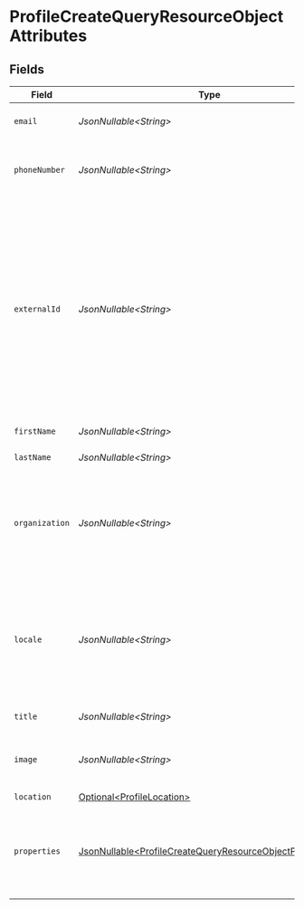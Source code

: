 # ProfileCreateQueryResourceObjectAttributes


## Fields

| Field                                                                                                                                                                                | Type                                                                                                                                                                                 | Required                                                                                                                                                                             | Description                                                                                                                                                                          | Example                                                                                                                                                                              |
| ------------------------------------------------------------------------------------------------------------------------------------------------------------------------------------ | ------------------------------------------------------------------------------------------------------------------------------------------------------------------------------------ | ------------------------------------------------------------------------------------------------------------------------------------------------------------------------------------ | ------------------------------------------------------------------------------------------------------------------------------------------------------------------------------------ | ------------------------------------------------------------------------------------------------------------------------------------------------------------------------------------ |
| `email`                                                                                                                                                                              | *JsonNullable\<String>*                                                                                                                                                              | :heavy_minus_sign:                                                                                                                                                                   | Individual's email address                                                                                                                                                           | sarah.mason@klaviyo-demo.com                                                                                                                                                         |
| `phoneNumber`                                                                                                                                                                        | *JsonNullable\<String>*                                                                                                                                                              | :heavy_minus_sign:                                                                                                                                                                   | Individual's phone number in E.164 format                                                                                                                                            | +15005550006                                                                                                                                                                         |
| `externalId`                                                                                                                                                                         | *JsonNullable\<String>*                                                                                                                                                              | :heavy_minus_sign:                                                                                                                                                                   | A unique identifier used by customers to associate Klaviyo profiles with profiles in an external system, such as a point-of-sale system. Format varies based on the external system. |                                                                                                                                                                                      |
| `firstName`                                                                                                                                                                          | *JsonNullable\<String>*                                                                                                                                                              | :heavy_minus_sign:                                                                                                                                                                   | Individual's first name                                                                                                                                                              | Sarah                                                                                                                                                                                |
| `lastName`                                                                                                                                                                           | *JsonNullable\<String>*                                                                                                                                                              | :heavy_minus_sign:                                                                                                                                                                   | Individual's last name                                                                                                                                                               | Mason                                                                                                                                                                                |
| `organization`                                                                                                                                                                       | *JsonNullable\<String>*                                                                                                                                                              | :heavy_minus_sign:                                                                                                                                                                   | Name of the company or organization within the company for whom the individual works                                                                                                 | Example Corporation                                                                                                                                                                  |
| `locale`                                                                                                                                                                             | *JsonNullable\<String>*                                                                                                                                                              | :heavy_minus_sign:                                                                                                                                                                   | The locale of the profile, in the IETF BCP 47 language tag format like (ISO 639-1/2)-(ISO 3166 alpha-2)                                                                              | en-US                                                                                                                                                                                |
| `title`                                                                                                                                                                              | *JsonNullable\<String>*                                                                                                                                                              | :heavy_minus_sign:                                                                                                                                                                   | Individual's job title                                                                                                                                                               | Regional Manager                                                                                                                                                                     |
| `image`                                                                                                                                                                              | *JsonNullable\<String>*                                                                                                                                                              | :heavy_minus_sign:                                                                                                                                                                   | URL pointing to the location of a profile image                                                                                                                                      | https://images.pexels.com/photos/3760854/pexels-photo-3760854.jpeg                                                                                                                   |
| `location`                                                                                                                                                                           | [Optional\<ProfileLocation>](../../models/components/ProfileLocation.md)                                                                                                             | :heavy_minus_sign:                                                                                                                                                                   | N/A                                                                                                                                                                                  |                                                                                                                                                                                      |
| `properties`                                                                                                                                                                         | [JsonNullable\<ProfileCreateQueryResourceObjectProperties>](../../models/components/ProfileCreateQueryResourceObjectProperties.md)                                                   | :heavy_minus_sign:                                                                                                                                                                   | An object containing key/value pairs for any custom properties assigned to this profile                                                                                              | {<br/>"pseudonym": "Dr. Octopus"<br/>}                                                                                                                                               |